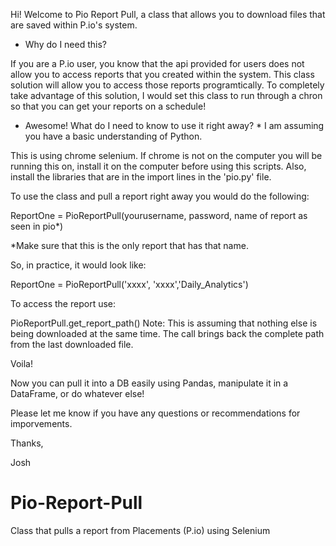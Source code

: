 Hi! Welcome to Pio Report Pull, a class that allows you to download files that are saved within P.io's system. 

- Why do I need this? 

If you are a P.io user, you know that the api provided for users does not allow you to access reports that you created within the system. 
This class solution will allow you to access those reports programtically. To completely take advantage of this solution, 
I would set this class to run through a chron so that you can get your reports on a schedule! 

- Awesome! What do I need to know to use it right away? * I am assuming you have a basic understanding of Python. 

This is using chrome selenium. If chrome is not on the computer you will be running this on, install it on the computer before using this scripts. 
Also, install the libraries that are in the import lines in the 'pio.py' file. 

To use the class and pull a report right away you would do the following: 

  ReportOne = PioReportPull(yourusername, password, name of report as seen in pio*) 

  *Make sure that this is the only report that has that name. 

So, in practice, it would look like: 

  ReportOne = PioReportPull('xxxx', 'xxxx','Daily_Analytics') 
  
To access the report use: 

  PioReportPull.get_report_path() 
  Note: This is assuming that nothing else is being downloaded at the same time.
        The call brings back the complete path from the last downloaded file. 
 
Voila!

Now you can pull it into a DB easily using Pandas, manipulate it in a DataFrame, or do whatever else! 

Please let me know if you have any questions or recommendations for imporvements. 

Thanks, 

Josh


# Pio-Report-Pull
Class that pulls a report from Placements (P.io) using Selenium
